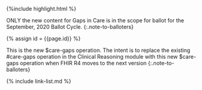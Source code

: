 {%include highlight.html %}

ONLY the new content for Gaps in Care is in the scope for ballot for the September, 2020 Ballot Cycle.
{:.note-to-balloters}

{% assign id = {{page.id}} %}

This is the new $care-gaps operation. The intent is to replace the existing #care-gaps operation in the Clinical Reasoning module with this new $care-gaps operation when FHIR R4 moves to the next version
{:.note-to-balloters}

{% include link-list.md %}
